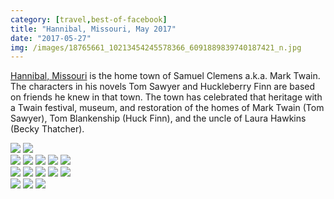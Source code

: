 ```yaml
---
category: [travel,best-of-facebook]
title: "Hannibal, Missouri, May 2017"
date: "2017-05-27"
img: /images/18765661_10213454245578366_6091889839740187421_n.jpg
---
```


[Hannibal, Missouri](https://www.facebook.com/pages/Hannibal-Missouri/104046469632694) is the home town of Samuel Clemens a.k.a. Mark Twain. The characters in his novels Tom Sawyer and Huckleberry Finn are based on friends he knew in that town. The town has celebrated that heritage with a Twain festival, museum, and restoration of the homes of Mark Twain (Tom Sawyer), Tom Blankenship (Huck Finn), and the uncle of Laura Hawkins (Becky Thatcher).

 ![](/images/18740432_10213454244938350_7332395639532041621_n.jpg)
 ![](/images/18670856_10213454245218357_372307939261872355_n.jpg)  
 ![](/images/18765661_10213454245578366_6091889839740187421_n.jpg)
 ![](/images/18698486_10213454246458388_2713778691045374186_n.jpg)
 ![](/images/18765909_10213454247538415_8287010107821484643_n.jpg)
 ![](/images/18698327_10213454248178431_7081678243028408816_n.jpg)
 ![](/images/18698193_10213454248338435_556009617124445931_n.jpg)  
 ![](/images/18740144_10213454249298459_1980681406817998674_n.jpg)
 ![](/images/18664701_10213454249538465_3833449565371175697_n.jpg)
 ![](/images/18698469_10213454250178481_9073540187556385227_n.jpg)
 ![](/images/18700288_10213454250578491_2584055463873358665_n.jpg)
 ![](/images/18739914_10213454250818497_736303269320840694_n.jpg)  
 ![](/images/18765714_10213454251418512_2870448864310063202_n.jpg)
 ![](/images/18700127_10213454254378586_5794384877560011923_n.jpg)
 ![](/images/18793532_1806712456012301_4405716090039042048_n.jpg)  
